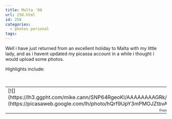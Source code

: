 ```yaml
---
title: Malta '08
url: 258.html
id: 258
categories:
  - photos personal
tags:
---
```


Well i have just returned from an excellent holiday to Malta with my little lady, and as i havent updated my picassa account in a while i thought i would upload some photos.

Highlights include:

&nbsp;

<table style="width: auto;">
    <tbody>
        <tr>
            <td>[![](https://lh3.ggpht.com/mike.cann/SNP64RgeoKI/AAAAAAAAGRk/xz5haqmHJo8/s288/DSC03419.JPG)](https://picasaweb.google.com/lh/photo/hQrf9UpY3mPMOJZtbvA4eg)</td>
            <td>[![](https://lh3.ggpht.com/mike.cann/SNP7VRQmvFI/AAAAAAAAGUE/A8E0xGyr9_Y/s288/DSC03456.JPG)](https://picasaweb.google.com/lh/photo/2tf4wjFalfrmiyO0e2rscA)</td>
            <td>[![](https://lh5.ggpht.com/mike.cann/SNQBMcPvGqI/AAAAAAAAGeA/wdUOZZd0X4Y/s288/DSC03570.JPG)](https://picasaweb.google.com/lh/photo/K1oYnhyl1N7Y5x9tUXzxdA)</td>
        </tr>
        <tr>
            <td style="font-family: arial,sans-serif; font-size: 11px; text-align: right;">From [Malta08](https://picasaweb.google.com/mike.cann/Malta08)</td>
        </tr>
    </tbody>
</table>